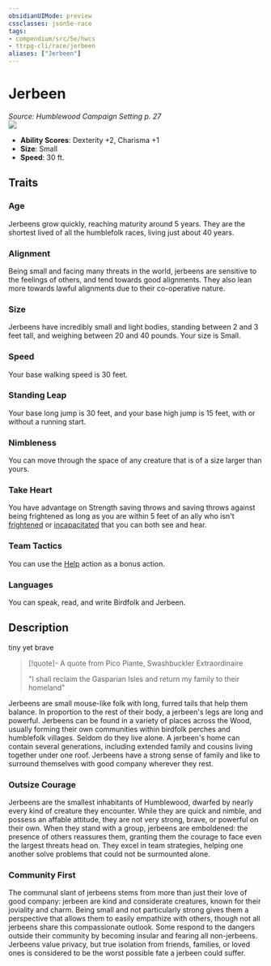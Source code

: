 ```yaml
---
obsidianUIMode: preview
cssclasses: json5e-race
tags:
- compendium/src/5e/hwcs
- ttrpg-cli/race/jerbeen
aliases: ["Jerbeen"]
---
```

# Jerbeen
*Source: Humblewood Campaign Setting p. 27*  
![](/3-Mechanics/CLI/races/img/jerbeen-swashbuckler.webp#right)  

- **Ability Scores**: Dexterity +2, Charisma +1
- **Size**: Small
- **Speed**: 30 ft.

## Traits

### Age

Jerbeens grow quickly, reaching maturity around 5 years. They are the shortest lived of all the humblefolk races, living just about 40 years.

### Alignment

Being small and facing many threats in the world, jerbeens are sensitive to the feelings of others, and tend towards good alignments. They also lean more towards lawful alignments due to their co-operative nature.

### Size

Jerbeens have incredibly small and light bodies, standing between 2 and 3 feet tall, and weighing between 20 and 40 pounds. Your size is Small.

### Speed

Your base walking speed is 30 feet.

### Standing Leap

Your base long jump is 30 feet, and your base high jump is 15 feet, with or without a running start.

### Nimbleness

You can move through the space of any creature that is of a size larger than yours.

### Take Heart

You have advantage on Strength saving throws and saving throws against being frightened as long as you are within 5 feet of an ally who isn't [frightened](/3-Mechanics/CLI/rules/conditions.md#frightened) or [incapacitated](/3-Mechanics/CLI/rules/conditions.md#incapacitated) that you can both see and hear.

### Team Tactics

You can use the [Help](/3-Mechanics/CLI/rules/actions.md#Help) action as a bonus action.

### Languages

You can speak, read, and write Birdfolk and Jerbeen.

## Description

tiny yet brave

> [!quote]- A quote from Pico Piante, Swashbuckler Extraordinaire  
> 
> "I shall reclaim the Gasparian Isles and return my family to their homeland"

Jerbeens are small mouse-like folk with long, furred tails that help them balance. In proportion to the rest of their body, a jerbeen's legs are long and powerful. Jerbeens can be found in a variety of places across the Wood, usually forming their own communities within birdfolk perches and humblefolk villages. Seldom do they live alone. A jerbeen's home can contain several generations, including extended family and cousins living together under one roof. Jerbeens have a strong sense of family and like to surround themselves with good company wherever they rest.

### Outsize Courage

Jerbeens are the smallest inhabitants of Humblewood, dwarfed by nearly every kind of creature they encounter. While they are quick and nimble, and possess an affable attitude, they are not very strong, brave, or powerful on their own. When they stand with a group, jerbeens are emboldened: the presence of others reassures them, granting them the courage to face even the largest threats head on. They excel in team strategies, helping one another solve problems that could not be surmounted alone.

### Community First

The communal slant of jerbeens stems from more than just their love of good company: jerbeen are kind and considerate creatures, known for their joviality and charm. Being small and not particularly strong gives them a perspective that allows them to easily empathize with others, though not all jerbeens share this compassionate outlook. Some respond to the dangers outside their community by becoming insular and fearing all non-jerbeens. Jerbeens value privacy, but true isolation from friends, families, or loved ones is considered to be the worst possible fate a jerbeen could suffer.